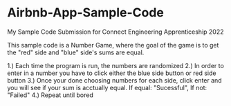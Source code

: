 # Airbnb-App-Sample-Code
 My Sample Code Submission for Connect Engineering Apprenticeship 2022

This sample code is a Number Game, where the goal of the game is to get the "red" side and "blue" side's sums are equal.

1.) Each time the program is run, the numbers are randomized 
2.) In order to enter in a number you have to click either the blue side button or red side button
3.) Once your done choosing numbers for each side, click enter and you will see if your sum is acctually equal. If equal: "Sucessful", If not: "Failed"
4.) Repeat until bored

